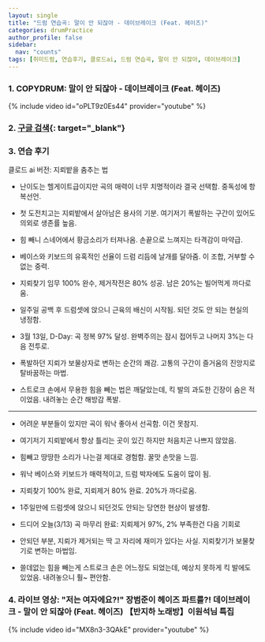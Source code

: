 ```yaml
---
layout: single
title: "드럼 연습곡: 말이 안 되잖아 - 데이브레이크 (Feat. 헤이즈)"
categories: drumPractice
author_profile: false
sidebar:
  nav: "counts"
tags: [취미드럼, 연습후기, 클로드ai, 드럼 연습곡, 말이 안 되잖아, 데이브레이크]
---
```


### 1. COPYDRUM: 말이 안 되잖아 - 데이브레이크 (Feat. 헤이즈)

{% include video id="oPLT9z0Es44" provider="youtube" %}


### 2. [구글 검색](https://www.google.co.kr/search?q=%EB%8D%B0%EC%9D%B4%EB%B8%8C%EB%A0%88%EC%9D%B4%ED%81%AC+%EB%A7%90%EC%9D%B4+%EC%95%88+%EB%90%98%EC%9E%96%EC%95%84&sca_esv=b1a59931a3409e23&sxsrf=AHTn8zq6wP0mSFFhR2HuJO2XOorNsqQsNQ%3A1740575649248&source=hp&ei=oRO_Z8n1C6fe2roPxuTFuA0&iflsig=ACkRmUkAAAAAZ78hsXGAgHug9t_M_RRP2GAOMu8fZeuU&oq=%EB%A7%90%EC%9D%B4+%EC%95%88+%EB%90%98%EC%9E%96%EC%95%84&gs_lp=Egdnd3Mtd2l6IhTrp5DsnbQg7JWIIOuQmOyeluyVhCoCCAIyBBAAGB4yBBAAGB4yBhAAGAUYHkj2SVAAWJ4ocAd4AJABAZgB4wGgAakeqgEGMC4yNC4xuAEByAEA-AEBmAIUoALyD6gCCsICBBAjGCfCAgoQIxiABBgnGIoFwgIEEAAYA8ICCxAAGIAEGLEDGIMBwgIREC4YgAQYsQMY0QMYgwEYxwHCAgUQLhiABMICCBAAGIAEGLEDwgIFEAAYgATCAg4QLhiABBixAxiDARjUAsICBxAuGIAEGArCAgcQABiABBgKwgILEC4YgAQYsQMY1ALCAggQLhiABBixA8ICBxAjGCcY6gLCAgYQABgNGB7CAgYQABgKGB7CAggQABgFGA0YHpgDAvEFx0eVq9fOxNiSBwQ3LjEzoAfprQE&sclient=gws-wiz){: target="_blank"}

### 3. 연습 후기

클로드 ai 버전: 지뢰밭을 춤추는 법
- 난이도는 헬게이트급이지만 곡의 매력이 너무 치명적이라 결국 선택함. 중독성에 항복선언.
- 첫 도전치고는 지뢰밭에서 살아남은 용사의 기분. 여기저기 폭발하는 구간이 있어도 의외로 생존률 높음.
- 힘 빼니 스네어에서 황금소리가 터져나옴. 손끝으로 느껴지는 타격감이 마약급.
- 베이스와 키보드의 유혹적인 선율이 드럼 리듬에 날개를 달아줌. 이 조합, 거부할 수 없는 중력.

- 지뢰찾기 임무 100% 완수, 제거작전은 80% 성공. 남은 20%는 빌어먹게 까다로움.
- 일주일 공백 후 드럼셋에 앉으니 근육의 배신이 시작됨. 되던 것도 안 되는 현실의 냉정함.

- 3월 13일, D-Day: 곡 정복 97% 달성. 완벽주의는 잠시 접어두고 나머지 3%는 다음 전투로.
- 폭발하던 지뢰가 보물상자로 변하는 순간의 쾌감. 고통의 구간이 즐거움의 진앙지로 탈바꿈하는 마법.
- 스트로크 손에서 무용한 힘을 빼는 법은 깨달았는데, 킥 발의 과도한 긴장이 숨은 적이었음. 내려놓는 순간 해방감 폭발.

---
- 어려운 부분들이 있지만 곡이 워낙 좋아서 선곡함. 이건 못참지.
- 여기저기 지뢰밭에서 항상 틀리는 곳이 있긴 하지만 처음치곤 나쁘지 않았음.
- 힘빼고 땅땅한 소리가 나는걸 제대로 경험함. 꿀맛 손맛을 느낌.
- 워낙 베이스와 키보드가 매력적이고, 드럼 박자에도 도움이 많이 됨.

- 지뢰찾기 100% 완료, 지뢰제거 80% 완료. 20%가 까다로움.
- 1주일만에 드럼셋에 앉으니 되던것도 안되는 당연한 현상이 발생함.

- 드디어 오늘(3/13) 곡 마무리 완료: 지뢰제거 97%, 2% 부족한건 다음 기회로
- 안되던 부분, 지뢰가 제거되는 딱 고 자리에 재미가 있다는 사실. 지뢰찾기가 보물찾기로 변하는 마법임.
- 쓸데없는 힘을 빼는게 스트로크 손은 어느정도 되었는데, 예상치 못하게 킥 발에도 있었음. 내려놓으니 훨~ 편안함.

### 4. 라이브 영상: "저는 여자에요?!" 장범준이 헤이즈 파트를?! 데이브레이크 - 말이 안 되잖아 (Feat. 헤이즈) 【반지하 노래방】이원석님 특집

{% include video id="MX8n3-3QAkE" provider="youtube" %}
